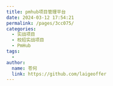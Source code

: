 ```yaml
---
title: pmhub项目管理平台
date: 2024-03-12 17:54:21
permalink: /pages/3cc075/
categories:
  - 实战项目
  - 校招实战项目
  - PmHub
tags:
  - 
author: 
  name: 苍何
  link: https://github.com/laigeoffer
---
```

